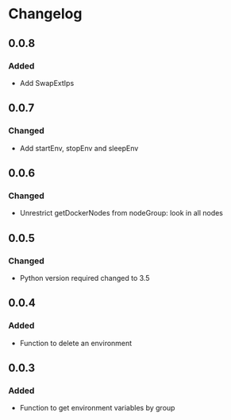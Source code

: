 # Changelog
## 0.0.8
### Added
- Add SwapExtIps

## 0.0.7
### Changed
- Add startEnv, stopEnv and sleepEnv

## 0.0.6
### Changed
- Unrestrict getDockerNodes from nodeGroup: look in all nodes

## 0.0.5
### Changed
- Python version required changed to 3.5

## 0.0.4
### Added
- Function to delete an environment

## 0.0.3
### Added
- Function to get environment variables by group
